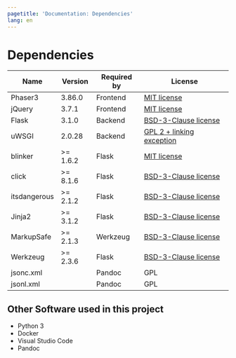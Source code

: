 ```yaml
---
pagetitle: 'Documentation: Dependencies'
lang: en
---
```


# Dependencies


| Name         | Version  | Required by | License                                                                               |
| ------------ | -------- | ----------- | ------------------------------------------------------------------------------------- |
| Phaser3      | 3.86.0   | Frontend    | [MIT license](https://github.com/photonstorm/phaser/blob/master/LICENSE.md)           |
| jQuery       | 3.7.1    | Frontend    | [MIT license](https://github.com/jquery/jquery/blob/main/LICENSE.txt)                 |
| Flask        | 3.1.0    | Backend     | [BSD-3-Clause license](https://github.com/pallets/flask/blob/main/LICENSE.rst)        |
| uWSGI        | 2.0.28   | Backend     | [GPL 2 + linking exception](https://github.com/unbit/uwsgi/blob/master/LICENSE)       |
| blinker      | >= 1.6.2 | Flask       | [MIT license](https://github.com/pallets-eco/blinker/blob/main/LICENSE.txt)           |
| click        | >= 8.1.6 | Flask       | [BSD-3-Clause license](https://github.com/pallets/click/blob/main/LICENSE.txt)        |
| itsdangerous | >= 2.1.2 | Flask       | [BSD-3-Clause license](https://github.com/pallets/itsdangerous/blob/main/LICENSE.txt) |
| Jinja2       | >= 3.1.2 | Flask       | [BSD-3-Clause license](https://github.com/pallets/jinja/blob/main/LICENSE.txt)        |
| MarkupSafe   | >= 2.1.3 | Werkzeug    | [BSD-3-Clause license](https://github.com/pallets/markupsafe/blob/main/LICENSE.txt)   |
| Werkzeug     | >= 2.3.6 | Flask       | [BSD-3-Clause license](https://github.com/pallets/werkzeug/blob/main/LICENSE.txt)     |
| jsonc.xml    |          | Pandoc      | GPL                                                                                   |
| jsonl.xml    |          | Pandoc      | GPL                                                                                   |

## Other Software used in this project
- Python 3
- Docker
- Visual Studio Code
- Pandoc
